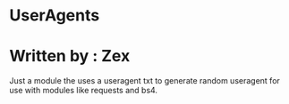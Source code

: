 # UserAgents
# Written by : Zex

Just a module the uses a useragent txt
to generate random useragent for use with
modules like requests and bs4.
